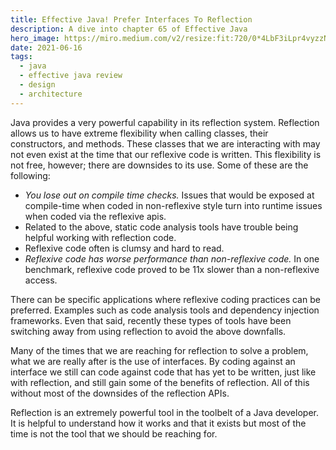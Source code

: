 ```yaml
---
title: Effective Java! Prefer Interfaces To Reflection
description: A dive into chapter 65 of Effective Java
hero_image: https://miro.medium.com/v2/resize:fit:720/0*4LbF3iLpr4vyzzNK
date: 2021-06-16
tags:
  - java
  - effective java review
  - design
  - architecture
---
```


Java provides a very powerful capability in its reflection system. Reflection allows us to have extreme flexibility when calling classes, their constructors, and methods. These classes that we are interacting with may not even exist at the time that our reflexive code is written. This flexibility is not free, however; there are downsides to its use. Some of these are the following:

* *You lose out on compile time checks.*  Issues that would be exposed at compile-time when coded in non-reflexive style turn into runtime issues when coded via the reflexive apis.
* Related to the above, static code analysis tools have trouble being helpful working with reflection code. 
* Reflexive code often is clumsy and hard to read.
* *Reflexive code has worse performance than non-reflexive code.* In one benchmark, reflexive code proved to be 11x slower than a non-reflexive access. 

There can be specific applications where reflexive coding practices can be preferred. Examples such as code analysis tools and dependency injection frameworks. Even that said, recently these types of tools have been switching away from using reflection to avoid the above downfalls. 

Many of the times that we are reaching for reflection to solve a problem, what we are really after is the use of interfaces. By coding against an interface we still can code against code that has yet to be written, just like with reflection, and still gain some of the benefits of reflection. All of this without most of the downsides of the reflection APIs. 

Reflection is an extremely powerful tool in the toolbelt of a Java developer. It is helpful to understand how it works and that it exists but most of the time is not the tool that we should be reaching for. 

 

